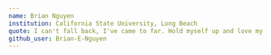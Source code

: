 ```yaml
---
name: Brian Nguyen
institution: California State University, Long Beach
quote: I can't fall back, I've came to far. Hold myself up and love my scars.
github_user: Brian-E-Nguyen
---
```

